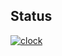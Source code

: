 ## Status

[![clock](https://catalog.flipperzero.one/application/clock/widget)](https://catalog.flipperzero.one/application/clock/page)